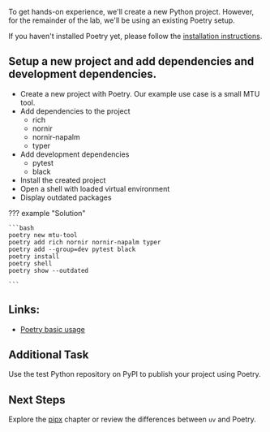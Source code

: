 
To get hands-on experience, we'll create a new Python project. However, for the remainder of the lab, we'll be using an existing Poetry setup.

If you haven't installed Poetry yet, please follow the [installation instructions](https://python-poetry.org/docs/#installation).

## Setup a new project and add dependencies and development dependencies.

- Create a new project with Poetry. Our example use case is a small MTU tool.
- Add dependencies to the project
    - rich
    - nornir
    - nornir-napalm
    - typer
- Add development dependencies
    - pytest
    - black
- Install the created project
- Open a shell with loaded virtual environment
- Display outdated packages

??? example "Solution"

    ```bash
    poetry new mtu-tool
    poetry add rich nornir nornir-napalm typer
    poetry add --group=dev pytest black
    poetry install
    poetry shell
    poetry show --outdated

    ```


## Links:

- [Poetry basic usage](https://python-poetry.org/docs/basic-usage/)


## Additional Task

Use the test Python repository on PyPI to publish your project using Poetry.

## Next Steps

Explore the [pipx](../pipx) chapter or review the differences between `uv` and Poetry.
